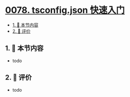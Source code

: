 # [0078. tsconfig.json 快速入门](https://github.com/tnotesjs/TNotes.typescript/tree/main/notes/0078.%20tsconfig.json%20%E5%BF%AB%E9%80%9F%E5%85%A5%E9%97%A8)

<!-- region:toc -->

- [1. 🎯 本节内容](#1--本节内容)
- [2. 🫧 评价](#2--评价)

<!-- endregion:toc -->

## 1. 🎯 本节内容

- todo

## 2. 🫧 评价

- todo

